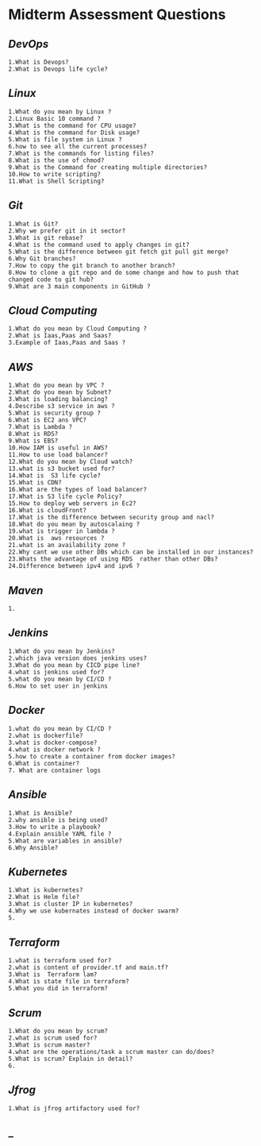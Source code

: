 # **Midterm Assessment Questions**
## _DevOps_
    1.What is Devops?
    2.What is Devops life cycle?

## _Linux_

    1.What do you mean by Linux ?
    2.Linux Basic 10 command ?
    3.What is the command for CPU usage?
    4.What is the command for Disk usage?
    5.What is file system in Linux ?
    6.how to see all the current processes?
    7.What is the commands for listing files?
    8.What is the use of chmod?
    9.What is the Command for creating multiple directories?
    10.How to write scripting?
    11.What is Shell Scripting?

## _Git_
    1.What is Git?
    2.Why we prefer git in it sector?
    3.What is git rebase?
    4.What is the command used to apply changes in git?
    5.What is the difference between git fetch git pull git merge?
    6.Why Git branches?
    7.How to copy the git branch to another branch?
    8.How to clone a git repo and do some change and how to push that changed code to git hub?
    9.What are 3 main components in GitHub ?
    
## _Cloud Computing_
    1.What do you mean by Cloud Computing ?
    2.What is Iaas,Paas and Saas?
    3.Example of Iaas,Paas and Saas ?
## _AWS_
    1.What do you mean by VPC ?
    2.What do you mean by Subnet?
    3.What is loading balancing?
    4.Describe s3 service in aws ?
    5.What is security group ?
    6.What is EC2 ans VPC?
    7.What is Lambda ?
    8.What is RDS?
    9.What is EBS?
    10.How IAM is useful in AWS?
    11.How to use load balancer?
    12.What do you mean by Cloud watch?
    13.what is s3 bucket used for?
    14.What is  S3 life cycle?
    15.What is CDN?
    16.What are the types of load balancer?
    17.What is S3 life cycle Policy?
    15.How to deploy web servers in Ec2?
    16.What is cloudFront?
    17.What is the difference between security group and nacl?
    18.What do you mean by autoscalaing ?
    19.what is trigger in lambda ?
    20.What is  aws resources ?
    21.what is an availability zone ?
    22.Why cant we use other DBs which can be installed in our instances?
    23.Whats the advantage of using RDS  rather than other DBs?
    24.Difference between ipv4 and ipv6 ?
## _Maven_
    1.

## _Jenkins_
    1.What do you mean by Jenkins?
    2.which java version does jenkins uses?
    3.What do you mean by CICD pipe line?
    4.what is jenkins used for?
    5.what do you mean by CI/CD ?
    6.How to set user in jenkins
    
## _Docker_
    1.what do you mean by CI/CD ?
    2.what is dockerfile?
    3.what is docker-compose?
    4.what is docker network ?
    5.how to create a container from docker images?
    6.What is container?
    7. What are container logs
    
    
    
    
## _Ansible_
    1.What is Ansible?
    2.why ansible is being used?
    3.How to write a playbook?
    4.Explain ansible YAML file ?
    5.What are variables in ansible?
    6.Why Ansible?
    
    
    
## _Kubernetes_
    1.What is kubernetes?
    2.What is Helm file?
    3.What is cluster IP in kubernetes?
    4.Why we use kubernates instead of docker swarm?
    5.
    
## _Terraform_
    1.what is terraform used for?
    2.what is content of provider.tf and main.tf?
    3.What is  Terraform lam?
    4.What is state file in terraform?
    5.What you did in terraform?
    
## _Scrum_
    1.What do you mean by scrum?
    2.what is scrum used for?
    3.What is scrum master?
    4.what are the operations/task a scrum master can do/does?
    5.What is scrum? Explain in detail?
    6.
    
## _Jfrog_
    1.What is jfrog artifactory used for?
    
## _
    

